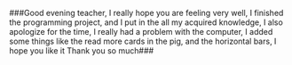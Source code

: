 ###Good evening teacher, I really hope you are feeling very well, I finished the programming project, and I put in the
all my acquired knowledge, I also apologize for the time, I really had a problem with the
computer, I added some things like the read more cards in the pig, and the horizontal bars, I hope you like it
Thank you so much###

